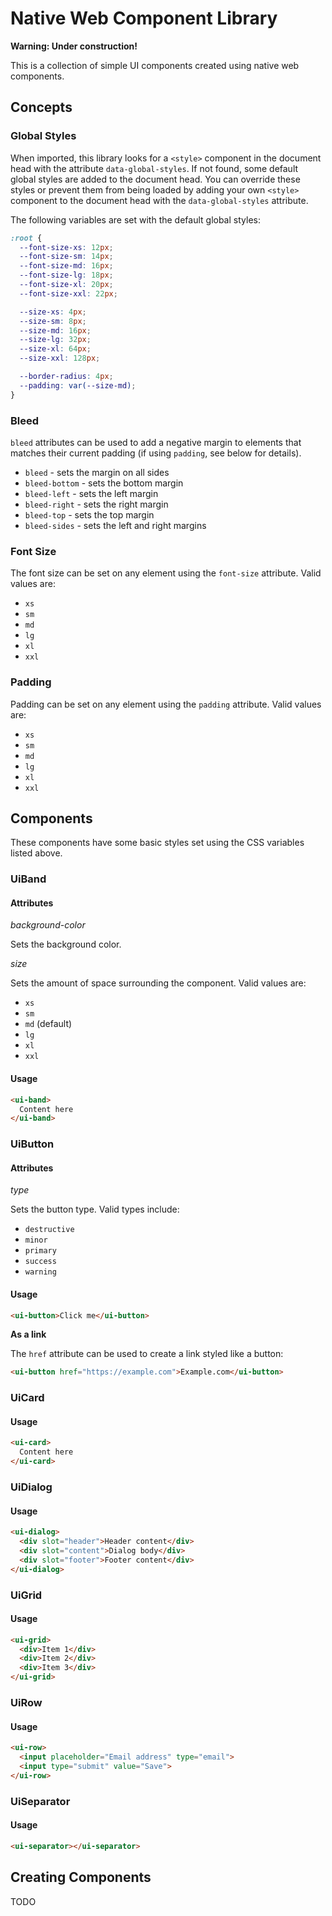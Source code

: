 # Native Web Component Library

**Warning: Under construction!**

This is a collection of simple UI components created using native web components.

## Concepts

### Global Styles

When imported, this library looks for a `<style>` component in the document head with the attribute `data-global-styles`. If not found, some default global styles are added to the document head. You can override these styles or prevent them from being loaded by adding your own `<style>` component to the document head with the `data-global-styles` attribute.

The following variables are set with the default global styles:

```css
:root {
  --font-size-xs: 12px;
  --font-size-sm: 14px;
  --font-size-md: 16px;
  --font-size-lg: 18px;
  --font-size-xl: 20px;
  --font-size-xxl: 22px;

  --size-xs: 4px;
  --size-sm: 8px;
  --size-md: 16px;
  --size-lg: 32px;
  --size-xl: 64px;
  --size-xxl: 128px;

  --border-radius: 4px;
  --padding: var(--size-md);
}
```

### Bleed

`bleed` attributes can be used to add a negative margin to elements that matches their current padding (if using `padding`, see below for details).

- `bleed` - sets the margin on all sides
- `bleed-bottom` - sets the bottom margin
- `bleed-left` - sets the left margin
- `bleed-right` - sets the right margin
- `bleed-top` - sets the top margin
- `bleed-sides` - sets the left and right margins

### Font Size

The font size can be set on any element using the `font-size` attribute. Valid values are:

- `xs`
- `sm`
- `md`
- `lg`
- `xl`
- `xxl`

### Padding

Padding can be set on any element using the `padding` attribute. Valid values are:

- `xs`
- `sm`
- `md`
- `lg`
- `xl`
- `xxl`

## Components

These components have some basic styles set using the CSS variables listed above.

### UiBand

#### Attributes

_background-color_

Sets the background color.

_size_

Sets the amount of space surrounding the component. Valid values are:

- `xs`
- `sm`
- `md` (default)
- `lg`
- `xl`
- `xxl`

#### Usage

```html
<ui-band>
  Content here
</ui-band>
```

### UiButton

#### Attributes

_type_

Sets the button type. Valid types include:

- `destructive`
- `minor`
- `primary`
- `success`
- `warning`

#### Usage

```html
<ui-button>Click me</ui-button>
```

**As a link**

The `href` attribute can be used to create a link styled like a button:

```html
<ui-button href="https://example.com">Example.com</ui-button>
```

### UiCard

#### Usage

```html
<ui-card>
  Content here
</ui-card>
```

### UiDialog

#### Usage

```html
<ui-dialog>
  <div slot="header">Header content</div>
  <div slot="content">Dialog body</div>
  <div slot="footer">Footer content</div>
</ui-dialog>
```

### UiGrid

#### Usage

```html
<ui-grid>
  <div>Item 1</div>
  <div>Item 2</div>
  <div>Item 3</div>
</ui-grid>
```

### UiRow

#### Usage

```html
<ui-row>
  <input placeholder="Email address" type="email">
  <input type="submit" value="Save">
</ui-row>
```

### UiSeparator

#### Usage

```html
<ui-separator></ui-separator>
```

## Creating Components

TODO
